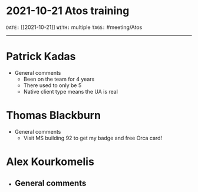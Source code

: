 # 2021-10-21 Atos training
`DATE:` [[2021-10-21]]
`WITH:` multiple
`TAGS:` #meeting/Atos

---
#  Patrick Kadas
- General comments
	- Been on the team for 4 years
	- There used to only be 5
	- Native client type means the UA is real

# Thomas Blackburn
- General comments
	- Visit MS building 92 to get my badge and free Orca card!

# Alex Kourkomelis
- General comments
	- 